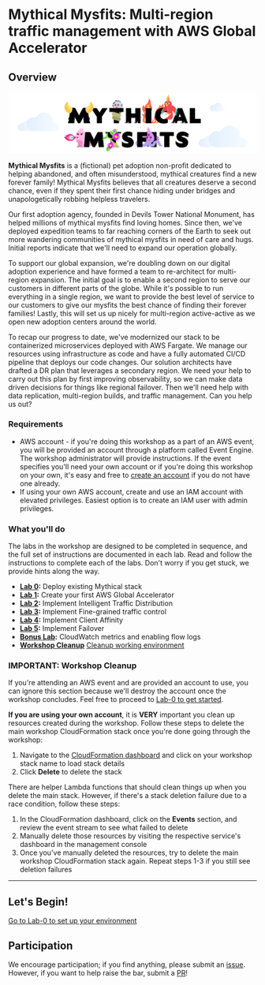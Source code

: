 # Mythical Mysfits: Multi-region traffic management with AWS Global Accelerator

## Overview
![mysfits-welcome](/images/mysfits-welcome.png)

**Mythical Mysfits** is a (fictional) pet adoption non-profit dedicated to helping abandoned, and often misunderstood, mythical creatures find a new forever family! Mythical Mysfits believes that all creatures deserve a second chance, even if they spent their first chance hiding under bridges and unapologetically robbing helpless travelers.

Our first adoption agency, founded in Devils Tower National Monument, has helped millions of mythical mysfits find loving homes. Since then, we've deployed expedition teams to far reaching corners of the Earth to seek out more wandering communities of mythical mysfits in need of care and hugs. Initial reports indicate that we'll need to expand our operation globally.

To support our global expansion, we're doubling down on our digital adoption experience and have formed a team to re-architect for multi-region expansion. The initial goal is to enable a second region to serve our customers in different parts of the globe. While it's possible to run everything in a single region, we want to provide the best level of service to our customers to give our mysfits the best chance of finding their forever families! Lastly, this will set us up nicely for multi-region active-active as we open new adoption centers around the world.

To recap our progress to date, we've modernized our stack to be containerized microservices deployed with AWS Fargate. We manage our resources using infrastructure as code and have a fully automated CI/CD pipeline that deploys our code changes. Our solution architects have drafted a DR plan that leverages a secondary region. We need your help to carry out this plan by first improving observability, so we can make data driven decisions for things like regional failover. Then we'll need help with data replication, multi-region builds, and traffic management. Can you help us out?

### Requirements

* AWS account - if you're doing this workshop as a part of an AWS event, you will be provided an account through a platform called Event Engine. The workshop administrator will provide instructions. If the event specifies you'll need your own account or if you're doing this workshop on your own, it's easy and free to [create an account](https://aws.amazon.com/) if you do not have one already.
* If using your own AWS account, create and use an IAM account with elevated privileges. Easiest option is to create an IAM user with admin privileges.

### What you'll do

The labs in the workshop are designed to be completed in sequence, and the full set of instructions are documented in each lab. Read and follow the instructions to complete each of the labs. Don't worry if you get stuck, we provide hints along the way.

* **[Lab 0](lab-0-init):** Deploy existing Mythical stack
* **[Lab 1](lab-1-create-aga):** Create your first AWS Global Accelerator
* **[Lab 2](lab-2-traffic-distribution):** Implement Intelligent Traffic Distribution
* **[Lab 3](lab-3-fine-grained-control):** Implement Fine-grained traffic control
* **[Lab 4](lab-4-client-affinity):** Implement Client Affinity
* **[Lab 5](lab-5-observability):** Implement Failover
* **[Bonus Lab](bonus-lab):** CloudWatch metrics and enabling flow logs
* **[Workshop Cleanup](clean-up)** [Cleanup working environment](#important-workshop-cleanup)


### IMPORTANT: Workshop Cleanup

If you're attending an AWS event and are provided an account to use, you can ignore this section because we'll destroy the account once the workshop concludes. Feel free to proceed to [Lab-0 to get started](lab-0-init).

**If you are using your own account**, it is **VERY** important you clean up resources created during the workshop. Follow these steps to delete the main workshop CloudFormation stack once you're done going through the workshop:

1. Navigate to the [CloudFormation dashboard](https://console.aws.amazon.com/cloudformation/home#/stacks) and click on your workshop stack name to load stack details
2. Click **Delete** to delete the stack

There are helper Lambda functions that should clean things up when you delete the main stack. However, if there's a stack deletion failure due to a race condition, follow these steps:

1. In the CloudFormation dashboard, click on the **Events** section, and review the event stream to see what failed to delete
2. Manually delete those resources by visiting the respective service's dashboard in the management console
3. Once you've manually deleted the resources, try to delete the main workshop CloudFormation stack again. Repeat steps 1-3 if you still see deletion failures

* * *

## Let's Begin!

[Go to Lab-0 to set up your environment](lab-0-init)

## Participation

We encourage participation; if you find anything, please submit an [issue](https://github.com/aws-samples/aws-global-accelerator-workshop/issues). However, if you want to help raise the bar, submit a [PR](https://github.com/aws-samples/aws-global-accelerator-workshop/pulls)!
